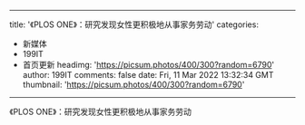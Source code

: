 
---
title: '《PLOS ONE》：研究发现女性更积极地从事家务劳动'
categories: 
 - 新媒体
 - 199IT
 - 首页更新
headimg: 'https://picsum.photos/400/300?random=6790'
author: 199IT
comments: false
date: Fri, 11 Mar 2022 13:32:34 GMT
thumbnail: 'https://picsum.photos/400/300?random=6790'
---

<div>   
《PLOS ONE》：研究发现女性更积极地从事家务劳动  
</div>
            